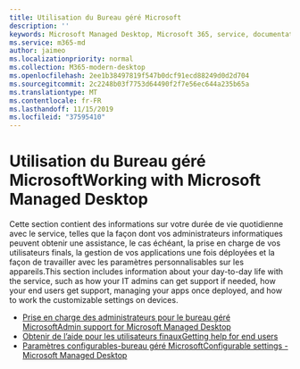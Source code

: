 ```yaml
---
title: Utilisation du Bureau géré Microsoft
description: ''
keywords: Microsoft Managed Desktop, Microsoft 365, service, documentation
ms.service: m365-md
author: jaimeo
ms.localizationpriority: normal
ms.collection: M365-modern-desktop
ms.openlocfilehash: 2ee1b38497819f547b0dcf91ecd88249d0d2d704
ms.sourcegitcommit: 2c2248b03f7753d64490f2f7e56ec644a235b65a
ms.translationtype: MT
ms.contentlocale: fr-FR
ms.lasthandoff: 11/15/2019
ms.locfileid: "37595410"
---
```

# <a name="working-with-microsoft-managed-desktop"></a><span data-ttu-id="6091b-103">Utilisation du Bureau géré Microsoft</span><span class="sxs-lookup"><span data-stu-id="6091b-103">Working with Microsoft Managed Desktop</span></span>

<span data-ttu-id="6091b-104">Cette section contient des informations sur votre durée de vie quotidienne avec le service, telles que la façon dont vos administrateurs informatiques peuvent obtenir une assistance, le cas échéant, la prise en charge de vos utilisateurs finals, la gestion de vos applications une fois déployées et la façon de travailler avec les paramètres personnalisables sur les appareils.</span><span class="sxs-lookup"><span data-stu-id="6091b-104">This section includes information about your day-to-day life with the service, such as how your IT admins can get support if needed, how your end users get support, managing your apps once deployed, and how to work the customizable settings on devices.</span></span>

- [<span data-ttu-id="6091b-105">Prise en charge des administrateurs pour le bureau géré Microsoft</span><span class="sxs-lookup"><span data-stu-id="6091b-105">Admin support for Microsoft Managed Desktop</span></span>](admin-support.md)
- [<span data-ttu-id="6091b-106">Obtenir de l’aide pour les utilisateurs finaux</span><span class="sxs-lookup"><span data-stu-id="6091b-106">Getting help for end users</span></span>](end-user-support.md)
- [<span data-ttu-id="6091b-107">Paramètres configurables-bureau géré Microsoft</span><span class="sxs-lookup"><span data-stu-id="6091b-107">Configurable settings - Microsoft Managed Desktop</span></span>](config-setting-overview.md)
